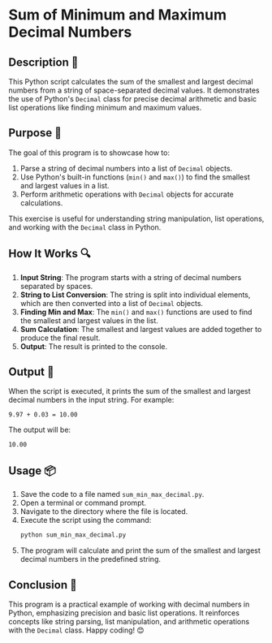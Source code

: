# Sum of Minimum and Maximum Decimal Numbers

## Description 📝

This Python script calculates the sum of the smallest and largest decimal numbers from a string of space-separated decimal values.
It demonstrates the use of Python's `Decimal` class for precise decimal arithmetic and basic list operations like finding minimum and maximum values.

## Purpose 🎯

The goal of this program is to showcase how to:

1. Parse a string of decimal numbers into a list of `Decimal` objects.
2. Use Python's built-in functions (`min()` and `max()`) to find the smallest and largest values in a list.
3. Perform arithmetic operations with `Decimal` objects for accurate calculations.

This exercise is useful for understanding string manipulation, list operations, and working with the `Decimal` class in Python.

## How It Works 🔍

1. **Input String**: The program starts with a string of decimal numbers separated by spaces.
2. **String to List Conversion**: The string is split into individual elements, which are then converted into a list of `Decimal` objects.
3. **Finding Min and Max**: The `min()` and `max()` functions are used to find the smallest and largest values in the list.
4. **Sum Calculation**: The smallest and largest values are added together to produce the final result.
5. **Output**: The result is printed to the console.

## Output 📜

When the script is executed, it prints the sum of the smallest and largest decimal numbers in the input string. For example:

```
9.97 + 0.03 = 10.00
```

The output will be:

```
10.00
```

## Usage 📦

1. Save the code to a file named `sum_min_max_decimal.py`.
2. Open a terminal or command prompt.
3. Navigate to the directory where the file is located.
4. Execute the script using the command:
    ```bash
    python sum_min_max_decimal.py
    ```
5. The program will calculate and print the sum of the smallest and largest decimal numbers in the predefined string.

## Conclusion 🚀

This program is a practical example of working with decimal numbers in Python, emphasizing precision and basic list operations.
It reinforces concepts like string parsing, list manipulation, and arithmetic operations with the `Decimal` class. Happy coding! 😊
